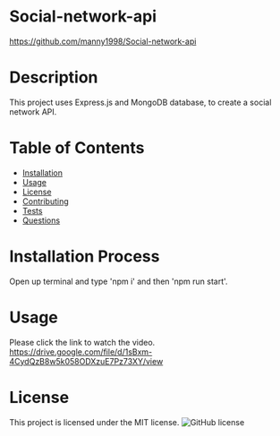 # Social-network-api
https://github.com/manny1998/Social-network-api
# Description
This project uses Express.js and MongoDB database, to create a social network API. 
# Table of Contents 
* [Installation](#installation)
* [Usage](#usage)
* [License](#license)
* [Contributing](#contributing)
* [Tests](#tests)
* [Questions](#questions)
# Installation Process
Open up terminal and type 'npm i' and then 'npm run start'. 
# Usage
Please click the link to watch the video. https://drive.google.com/file/d/1sBxm-4CydQzB8w5k058ODXzuE7Pz73XY/view
# License
This project is licensed under the MIT license. 
![GitHub license](https://img.shields.io/badge/license-MIT-blue.svg)
